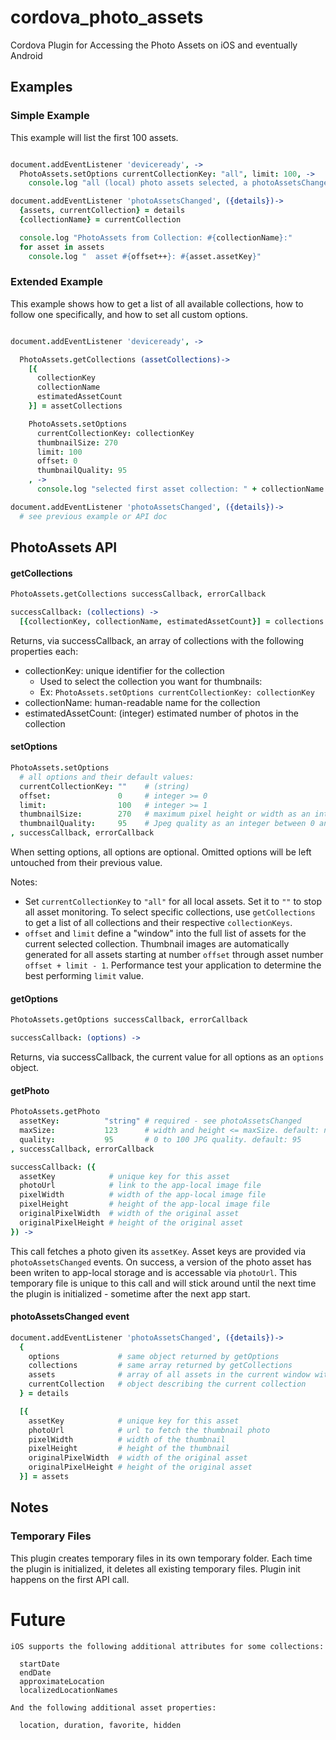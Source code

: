 # cordova_photo_assets
Cordova Plugin for Accessing the Photo Assets on iOS and eventually Android

## Examples

### Simple Example

This example will list the first 100 assets.

```coffeescript

document.addEventListener 'deviceready', ->
  PhotoAssets.setOptions currentCollectionKey: "all", limit: 100, ->
    console.log "all (local) photo assets selected, a photoAssetsChanged event will follow shortly"

document.addEventListener 'photoAssetsChanged', ({details})->
  {assets, currentCollection} = details
  {collectionName} = currentCollection

  console.log "PhotoAssets from Collection: #{collectionName}:"
  for asset in assets
    console.log "  asset #{offset++}: #{asset.assetKey}"
```

### Extended Example

This example shows how to get a list of all available collections, how to follow one specifically, and how to set all custom options.

```coffeescript

document.addEventListener 'deviceready', ->

  PhotoAssets.getCollections (assetCollections)->
    [{
      collectionKey
      collectionName
      estimatedAssetCount
    }] = assetCollections

    PhotoAssets.setOptions
      currentCollectionKey: collectionKey
      thumbnailSize: 270
      limit: 100
      offset: 0
      thumbnailQuality: 95
    , ->
      console.log "selected first asset collection: " + collectionName

document.addEventListener 'photoAssetsChanged', ({details})->
  # see previous example or API doc
```

## PhotoAssets API

#### getCollections
```coffeescript
PhotoAssets.getCollections successCallback, errorCallback

successCallback: (collections) ->
  [{collectionKey, collectionName, estimatedAssetCount}] = collections
```

Returns, via successCallback, an array of collections with the following properties each:

* collectionKey: unique identifier for the collection
  * Used to select the collection you want for thumbnails:
  * Ex: ```PhotoAssets.setOptions currentCollectionKey: collectionKey```
* collectionName: human-readable name for the collection
* estimatedAssetCount: (integer) estimated number of photos in the collection

#### setOptions
```coffeescript
PhotoAssets.setOptions
  # all options and their default values:
  currentCollectionKey: ""    # (string)
  offset:               0     # integer >= 0
  limit:                100   # integer >= 1
  thumbnailSize:        270   # maximum pixel height or width as an integer
  thumbnailQuality:     95    # Jpeg quality as an integer between 0 and 100
, successCallback, errorCallback
```

When setting options, all options are optional. Omitted options will be left untouched from their previous value.

Notes:

* Set ```currentCollectionKey``` to ```"all"``` for all local assets. Set it to ```""``` to stop all asset monitoring. To select specific collections, use ```getCollections``` to get a list of all collections and their respective ```collectionKeys```.
* ```offset``` and ```limit``` define a "window" into the full list of assets for the current selected collection. Thumbnail images are automatically generated for all assets starting at number ```offset``` through asset number ```offset + limit - 1```. Performance test your application to determine the best performing ```limit``` value.

#### getOptions
```coffeescript
PhotoAssets.getOptions successCallback, errorCallback

successCallback: (options) ->
```

Returns, via successCallback, the current value for all options as an ```options``` object.

#### getPhoto

```coffeescript
PhotoAssets.getPhoto
  assetKey:          "string" # required - see photoAssetsChanged
  maxSize:           123      # width and height <= maxSize. default: no max
  quality:           95       # 0 to 100 JPG quality. default: 95
, successCallback, errorCallback

successCallback: ({
  assetKey            # unique key for this asset
  photoUrl            # link to the app-local image file
  pixelWidth          # width of the app-local image file
  pixelHeight         # height of the app-local image file
  originalPixelWidth  # width of the original asset
  originalPixelHeight # height of the original asset
}) ->
```

This call fetches a photo given its ```assetKey```. Asset keys are provided via ```photoAssetsChanged``` events. On success, a version of the photo asset has been writen to app-local storage and is accessable via ```photoUrl```. This temporary file is unique to this call and will stick around until the next time the plugin is initialized - sometime after the next app start.

#### photoAssetsChanged event

```coffeescript
document.addEventListener 'photoAssetsChanged', ({details})->
  {
    options             # same object returned by getOptions
    collections         # same array returned by getCollections
    assets              # array of all assets in the current window with valid thumbnails
    currentCollection   # object describing the current collection
  } = details

  [{
    assetKey            # unique key for this asset
    photoUrl            # url to fetch the thumbnail photo
    pixelWidth          # width of the thumbnail
    pixelHeight         # height of the thumbnail
    originalPixelWidth  # width of the original asset
    originalPixelHeight # height of the original asset
  }] = assets
```

## Notes

### Temporary Files

This plugin creates temporary files in its own temporary folder. Each time the plugin is initialized, it deletes all existing temporary files. Plugin init happens on the first API call.

# Future

```
iOS supports the following additional attributes for some collections:

  startDate
  endDate
  approximateLocation
  localizedLocationNames

And the following additional asset properties:

  location, duration, favorite, hidden
```
